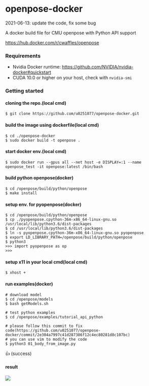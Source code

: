 # openpose-docker
2021-06-13: update the code, fix some bug

A docker build file for CMU openpose with Python API support

https://hub.docker.com/r/cwaffles/openpose

### Requirements
- Nvidia Docker runtime: https://github.com/NVIDIA/nvidia-docker#quickstart
- CUDA 10.0 or higher on your host, check with `nvidia-smi`

### Getting started

#### cloning the repo.(local cmd)
```
$ git clone https://github.com/u0251077/openpose-docker.git
```
#### build the image using dockerfile(local cmd)
```
$ cd ./openpose-docker
$ sudo docker build -t openpose .
```
#### start docker env.(local cmd)
```
$ sudo docker run --gpus all --net host -e DISPLAY=:1 --name openpose_test -it openpose:latest /bin/bash
```

#### build python openpose(docker)
```
$ cd /openpose/build/python/openpose
$ make install
```
#### setup env. for pyopenpose(docker)
```
$ cd /openpose/build/python/openpose
$ cp ./pyopenpose.cpython-36m-x86_64-linux-gnu.so /usr/local/lib/python3.6/dist-packages
$ cd /usr/local/lib/python3.6/dist-packages
$ ln -s pyopenpose.cpython-36m-x86_64-linux-gnu.so pyopenpose
$ export LD_LIBRARY_PATH=/openpose/build/python/openpose
$ python3
>>> import pyopenpose as op
>>> 
```
#### setup x11 in your local cmd(local cmd)
```
$ xhost +
```

#### run examples(docker)
```
# download model
$ cd /openpose/models
$ bash getModels.sh

# test python examples
$ cd /openpose/examples/tutorial_api_python

# please follow this commit to fix code(https://github.com/u0251077/openpose-docker/commit/2e304a7997c41d287386f12c4ec80281d8c107bc)
# you can use vim to modify the code
$ python3 01_body_from_image.py
```

:+1: (success)

#### result
![](https://i.imgur.com/stkGveW.png)
